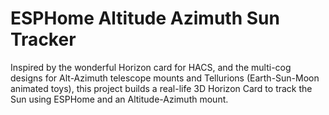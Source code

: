 # ESPHome Altitude Azimuth Sun Tracker
 Inspired by the wonderful Horizon card for HACS, and the multi-cog designs for Alt-Azimuth telescope mounts and Tellurions (Earth-Sun-Moon animated toys), this project builds a real-life 3D Horizon Card to track the Sun using ESPHome and an Altitude-Azimuth mount.
